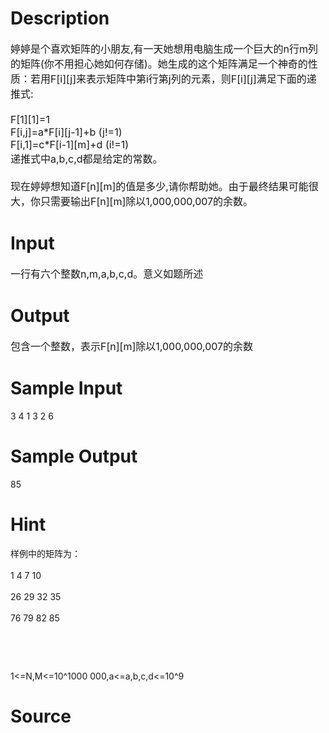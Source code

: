 
# Description

<div class="content"><p><span style="font-size: medium">婷婷是个喜欢矩阵的小朋友,有一天她想用电脑生成一个巨大的n行m列的矩阵(你不用担心她如何存储)。她生成的这个矩阵满足一个神奇的性质：若用F[i][j]来表示矩阵中第i行第j列的元素，则F[i][j]满足下面的递推式:<br/>
<br/>
F[1][1]=1<br/>
F[i,j]=a*F[i][j-1]+b (j!=1)<br/>
F[i,1]=c*F[i-1][m]+d (i!=1)<br/>
递推式中a,b,c,d都是给定的常数。<br/>
<br/>
现在婷婷想知道F[n][m]的值是多少,请你帮助她。由于最终结果可能很大，你只需要输出F[n][m]除以1,000,000,007的余数。</span></p></div>

# Input

<div class="content"><p><span style="font-size: medium">一行有六个整数n,m,a,b,c,d。意义如题所述</span></p></div>

# Output

<div class="content"><p><span style="font-size: medium">包含一个整数，表示F[n][m]除以1,000,000,007的余数</span></p></div>

# Sample Input

<div class="content"><span class="sampledata">3 4 1 3 2 6</span></div>

# Sample Output

<div class="content"><span class="sampledata">85</span></div>

# Hint

<div class="content"><p></p><p>样例中的矩阵为：<br/><br/>
1 4 7 10<br/><br/>
26 29 32 35<br/><br/>
76 79 82 85</p><br/>
<p></p><br/>
<p>1&lt;=N,M&lt;=10^1000 000,a&lt;=a,b,c,d&lt;=10^9</p><p></p></div>

# Source

<div class="content"><p><a href="problemset.php?search="></a></p></div>

